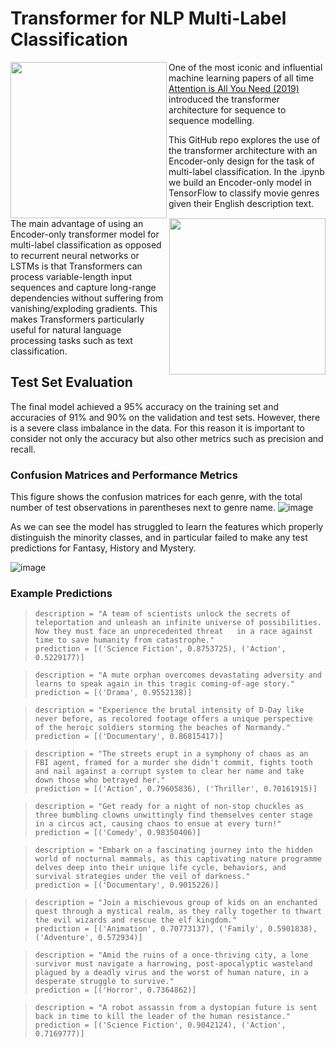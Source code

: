 # Transformer for NLP Multi-Label Classification
<img align=left src="https://github.com/alexjmanlove/nlp-transformer-multi-label-classification/assets/79708390/a73913c0-af84-4f1f-b8a9-aeace327149c" height=250 width=250 padding=20 /> 
<img align=right src="https://github.com/alexjmanlove/nlp-transformer-multi-label-classification/assets/79708390/992c2b8d-e334-4c66-bf50-73323bf41a58" height=250 width=250 margin=10 /> 

One of the most iconic and influential machine learning papers of all time [Attention is All You Need (2019)](https://arxiv.org/abs/1706.03762) introduced the transformer architecture for sequence to sequence modelling.

This GitHub repo explores the use of the transformer architecture with an Encoder-only design for the task of multi-label classification. In the .ipynb we build an Encoder-only model in TensorFlow to classify movie genres given their English description text. 

The main advantage of using an Encoder-only transformer model for multi-label classification as opposed to recurrent neural networks or LSTMs is that Transformers can process variable-length input sequences and capture long-range dependencies without suffering from vanishing/exploding gradients. This makes Transformers particularly useful for natural language processing tasks such as text classification. 



## Test Set Evaluation

The final model achieved a 95% accuracy on the training set and accuracies of 91% and 90% on the validation and test sets. However, there is a severe class imbalance in the data. For this reason it is important to consider not only the accuracy but also other metrics such as precision and recall. 

### Confusion Matrices and Performance Metrics
This figure shows the confusion matrices for each genre, with the total number of test observations in parentheses next to genre name.
![image](https://user-images.githubusercontent.com/79708390/233810521-e88918da-0e73-4f47-85f5-0fc9f2760cf4.png)

As we can see the model has struggled to learn the features which properly distinguish the minority classes, and in particular failed to make any test predictions for Fantasy, History and Mystery. 

![image](https://user-images.githubusercontent.com/79708390/233810513-96aad71a-193a-4eb7-8ee7-259a939e3fa0.png)


### Example Predictions

> `description = "A team of scientists unlock the secrets of teleportation and unleash an infinite universe of possibilities. Now they must face an unprecedented threat   in a race against time to save humanity from catastrophe."`        
    `prediction = [('Science Fiction', 0.8753725), ('Action', 0.5229177)]` 


> `description = "A mute orphan overcomes devastating adversity and learns to speak again in this tragic coming-of-age story."`     
    `prediction = [('Drama', 0.9552138)]`


>`description = "Experience the brutal intensity of D-Day like never before, as recolored footage offers a unique perspective of the heroic soldiers storming the beaches of Normandy."`     
    `prediction = [('Documentary', 0.86815417)]` 


>`description = "The streets erupt in a symphony of chaos as an FBI agent, framed for a murder she didn't commit, fights tooth and nail against a corrupt system to clear her name and take down those who betrayed her."`     
    `prediction = [('Action', 0.79605836), ('Thriller', 0.70161915)]` 


>`description = "Get ready for a night of non-stop chuckles as three bumbling clowns unwittingly find themselves center stage in a circus act, causing chaos to ensue at every turn!"`     
    `prediction = [('Comedy', 0.98350406)]` 


>`description = "Embark on a fascinating journey into the hidden world of nocturnal mammals, as this captivating nature programme delves deep into their unique life cycle, behaviors, and survival strategies under the veil of darkness."`    
    `prediction = [('Documentary', 0.9015226)]` 


>`description = "Join a mischievous group of kids on an enchanted quest through a mystical realm, as they rally together to thwart the evil wizards and rescue the elf kingdom."`    
    `prediction = [('Animation', 0.70773137), ('Family', 0.5901838), ('Adventure', 0.572934)]`


>`description = "Amid the ruins of a once-thriving city, a lone survivor must navigate a harrowing, post-apocalyptic wasteland plagued by a deadly virus and the worst of human nature, in a desperate struggle to survive."`    
    `prediction = [('Horror', 0.7364862)]`


>`description = "A robot assassin from a dystopian future is sent back in time to kill the leader of the human resistance."`    
    `prediction = [('Science Fiction', 0.9042124), ('Action', 0.7169777)]` 
